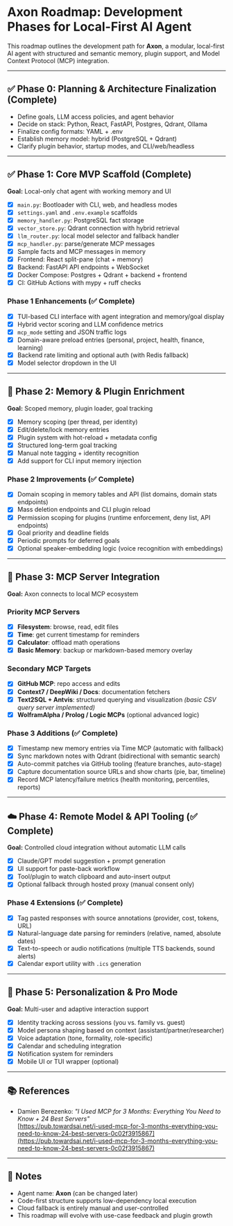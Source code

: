 # Axon Roadmap: Development Phases for Local-First AI Agent

This roadmap outlines the development path for **Axon**, a modular, local-first AI agent with structured and semantic memory, plugin support, and Model Context Protocol (MCP) integration.

---

## ✅ Phase 0: Planning & Architecture Finalization (Complete)
- Define goals, LLM access policies, and agent behavior
- Decide on stack: Python, React, FastAPI, Postgres, Qdrant, Ollama
- Finalize config formats: YAML + .env
- Establish memory model: hybrid (PostgreSQL + Qdrant)
- Clarify plugin behavior, startup modes, and CLI/web/headless

---

## ✅ Phase 1: Core MVP Scaffold (Complete)
**Goal:** Local-only chat agent with working memory and UI

- [x] `main.py`: Bootloader with CLI, web, and headless modes
- [x] `settings.yaml` and `.env.example` scaffolds
- [x] `memory_handler.py`: PostgreSQL fact storage
- [x] `vector_store.py`: Qdrant connection with hybrid retrieval
- [x] `llm_router.py`: local model selector and fallback handler
- [x] `mcp_handler.py`: parse/generate MCP messages
- [x] Sample facts and MCP messages in memory
- [x] Frontend: React split-pane (chat + memory)
- [x] Backend: FastAPI API endpoints + WebSocket
- [x] Docker Compose: Postgres + Qdrant + backend + frontend
- [x] CI: GitHub Actions with mypy + ruff checks

### Phase 1 Enhancements (✅ Complete)
- [x] TUI-based CLI interface with agent integration and memory/goal display
- [x] Hybrid vector scoring and LLM confidence metrics
- [x] `mcp_mode` setting and JSON traffic logs
- [x] Domain-aware preload entries (personal, project, health, finance, learning)
- [x] Backend rate limiting and optional auth (with Redis fallback)
- [x] Model selector dropdown in the UI

---

## 🧠 Phase 2: Memory & Plugin Enrichment
**Goal:** Scoped memory, plugin loader, goal tracking

- [x] Memory scoping (per thread, per identity)
- [x] Edit/delete/lock memory entries
- [x] Plugin system with hot-reload + metadata config
- [x] Structured long-term goal tracking
- [x] Manual note tagging + identity recognition
- [x] Add support for CLI input memory injection

### Phase 2 Improvements (✅ Complete)
- [x] Domain scoping in memory tables and API (list domains, domain stats endpoints)
- [x] Mass deletion endpoints and CLI plugin reload
- [x] Permission scoping for plugins (runtime enforcement, deny list, API endpoints)
- [x] Goal priority and deadline fields
- [x] Periodic prompts for deferred goals
- [x] Optional speaker-embedding logic (voice recognition with embeddings)

---

## 🔌 Phase 3: MCP Server Integration
**Goal:** Axon connects to local MCP ecosystem

### Priority MCP Servers
- [x] **Filesystem**: browse, read, edit files
- [x] **Time**: get current timestamp for reminders
- [x] **Calculator**: offload math operations
- [x] **Basic Memory**: backup or markdown-based memory overlay

### Secondary MCP Targets
- [x] **GitHub MCP**: repo access and edits
- [x] **Context7 / DeepWiki / Docs**: documentation fetchers
- [x] **Text2SQL + Antvis**: structured querying and visualization *(basic CSV query server implemented)*
- [x] **WolframAlpha / Prolog / Logic MCPs** (optional advanced logic)

### Phase 3 Additions (✅ Complete)
- [x] Timestamp new memory entries via Time MCP (automatic with fallback)
- [x] Sync markdown notes with Qdrant (bidirectional with semantic search)
- [x] Auto-commit patches via GitHub tooling (feature branches, auto-stage)
- [x] Capture documentation source URLs and show charts (pie, bar, timeline)
- [x] Record MCP latency/failure metrics (health monitoring, percentiles, reports)

---

## ☁️ Phase 4: Remote Model & API Tooling (✅ Complete)
**Goal:** Controlled cloud integration without automatic LLM calls

- [x] Claude/GPT model suggestion + prompt generation
- [x] UI support for paste-back workflow
- [x] Tool/plugin to watch clipboard and auto-insert output
- [x] Optional fallback through hosted proxy (manual consent only)

### Phase 4 Extensions (✅ Complete)
- [x] Tag pasted responses with source annotations (provider, cost, tokens, URL)
- [x] Natural-language date parsing for reminders (relative, named, absolute dates)
- [x] Text-to-speech or audio notifications (multiple TTS backends, sound alerts)
- [x] Calendar export utility with `.ics` generation

---

## 🚀 Phase 5: Personalization & Pro Mode
**Goal:** Multi-user and adaptive interaction support

- [x] Identity tracking across sessions (you vs. family vs. guest)
- [x] Model persona shaping based on context (assistant/partner/researcher)
- [x] Voice adaptation (tone, formality, role-specific)
- [x] Calendar and scheduling integration
- [x] Notification system for reminders
- [x] Mobile UI or TUI wrapper (optional)

---

## 📚 References
- Damien Berezenko: *"I Used MCP for 3 Months: Everything You Need to Know + 24 Best Servers"*  
  [https://pub.towardsai.net/i-used-mcp-for-3-months-everything-you-need-to-know-24-best-servers-0c02f3915867](https://pub.towardsai.net/i-used-mcp-for-3-months-everything-you-need-to-know-24-best-servers-0c02f3915867)

---

## 📌 Notes
- Agent name: **Axon** (can be changed later)
- Code-first structure supports low-dependency local execution
- Cloud fallback is entirely manual and user-controlled
- This roadmap will evolve with use-case feedback and plugin growth

